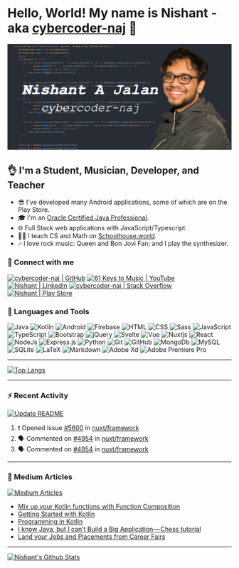 # Hello, World! My name is Nishant - aka [cybercoder-naj][github] 👋

![Banner](banner.png)

## 👌 I'm a Student, Musician, Developer, and Teacher

- 😎 I've developed many Android applications, some of which are on the Play Store.
- 🎓 I'm an [Oracle Certified Java Professional][badge].
- 🌐 Full Stack web applications with JavaScript/Typescript.
- 👨‍🏫 I teach CS and Math on [Schoolhouse.world][shw].
- 🎶 I love rock music: Queen and Bon Jovi Fan; and I play the synthesizer.

### 🤝 Connect with me

[![cybercoder-naj | GitHub](https://img.shields.io/badge/GitHub-100000?style=for-the-badge&logo=github&logoColor=white)][github]
[![61 Keys to Music | YouTube](https://img.shields.io/badge/61%20Keys%20To%20Music%20-%23FF0000.svg?&style=for-the-badge&logo=YouTube&logoColor=white)][youtube]
[![Nishant | LinkedIn](https://img.shields.io/badge/LinkedIn-0077B5?style=for-the-badge&logo=linkedin&logoColor=white)][linkedin]
[![cybercoder-naj | Stack Overflow](https://img.shields.io/badge/Stack_Overflow-FE7A16?style=for-the-badge&logo=stack-overflow&logoColor=white)][stackoverflow] \
[![Nishant | Play Store](https://img.shields.io/badge/Google_Play-414141?style=for-the-badge&logo=google-play&logoColor=white)][playstore]

### 🧠 Languages and Tools

![Java](https://img.shields.io/badge/java-%23ED8B00.svg?&style=for-the-badge&logo=java&logoColor=white)
![Kotlin](https://img.shields.io/badge/kotlin-%230095D5.svg?&style=for-the-badge&logo=kotlin&logoColor=white)
![Android](https://img.shields.io/badge/Android%20-green.svg?&style=for-the-badge&logo=Android&logoColor=white)
![Firebase](https://img.shields.io/badge/firebase%20-%23039BE5.svg?&style=for-the-badge&logo=firebase)
![HTML](https://img.shields.io/badge/html5%20-%23E34F26.svg?&style=for-the-badge&logo=html5&logoColor=white)
![CSS](https://img.shields.io/badge/css3%20-%231572B6.svg?&style=for-the-badge&logo=css3&logoColor=white)
![Sass](https://img.shields.io/badge/SASS%20-hotpink.svg?&style=for-the-badge&logo=SASS&logoColor=white)
![JavaScript](https://img.shields.io/badge/javascript%20-%23323330.svg?&style=for-the-badge&logo=javascript&logoColor=%23F7DF1E)
![TypeScript](https://img.shields.io/badge/typescript-%23007ACC.svg?&style=for-the-badge&logo=typescript&logoColor=white)
![Bootstrap](https://img.shields.io/badge/bootstrap%20-%23563D7C.svg?&style=for-the-badge&logo=bootstrap&logoColor=white)
![jQuery](https://img.shields.io/badge/jquery%20-%230769AD.svg?&style=for-the-badge&logo=jquery&logoColor=white)
![Svelte](https://img.shields.io/badge/svelte-%23f1413d.svg?style=for-the-badge&logo=svelte&logoColor=white)
![Vue](https://img.shields.io/badge/Vue.js-35495E?style=for-the-badge&logo=vue.js&logoColor=4FC08D)
![Nuxtjs](https://img.shields.io/badge/Nuxt-002E3B?style=for-the-badge&logo=nuxtdotjs&logoColor=#00DC82)
![React](https://img.shields.io/badge/react%20-%2320232a.svg?&style=for-the-badge&logo=react&logoColor=%2361DAFB)
![NodeJs](https://img.shields.io/badge/node.js%20-%2343853D.svg?&style=for-the-badge&logo=node.js&logoColor=white)
![Express.js](https://img.shields.io/badge/express.js-%23404d59.svg?style=for-the-badge&logo=express&logoColor=%2361DAFB)
![Python](https://img.shields.io/badge/python%20-%2314354C.svg?&style=for-the-badge&logo=python&logoColor=white)
![Git](https://img.shields.io/badge/git%20-%23F05033.svg?&style=for-the-badge&logo=git&logoColor=white)
![GitHub](https://img.shields.io/badge/github%20-%23121011.svg?&style=for-the-badge&logo=github&logoColor=white)
![MongoDb](https://img.shields.io/badge/MongoDB-%234ea94b.svg?&style=for-the-badge&logo=mongodb&logoColor=white)
![MySQL](https://img.shields.io/badge/mysql-%2300f.svg?&style=for-the-badge&logo=mysql&logoColor=white)
![SQLite](https://img.shields.io/badge/sqlite-%2307405e.svg?&style=for-the-badge&logo=sqlite&logoColor=white)
![LaTeX](https://img.shields.io/badge/latex-%23008080.svg?&style=for-the-badge&logo=latex&logoColor=white)
![Markdown](https://img.shields.io/badge/markdown-%23000000.svg?&style=for-the-badge&logo=markdown&logoColor=white)
![Adobe Xd](https://img.shields.io/badge/adobe%20xd%20-%23FF26BE.svg?&style=for-the-badge&logo=adobe%20xd&logoColor=white)
![Adobe Premiere Pro](https://img.shields.io/badge/adobe%20premiere%20pro%20-%23330D3E.svg?&style=for-the-badge&logo=adobe%20premiere%20pro&logoColor=white)

---

[![Top Langs](https://github-readme-stats.vercel.app/api/top-langs/?username=cybercoder-naj&show_icons=true&hide_border=true&theme=midnight-purple)][github]

---

### ⚡ Recent Activity

[![Update README](https://github.com/cybercoder-naj/cybercoder-naj/actions/workflows/update-readme.yml/badge.svg?branch=master)](https://github.com/cybercoder-naj/cybercoder-naj/actions/workflows/update-readme.yml)

<!--START_SECTION:activity-->
1. ❗️ Opened issue [#5600](https://github.com/nuxt/framework/issues/5600) in [nuxt/framework](https://github.com/nuxt/framework)
2. 🗣 Commented on [#4954](https://github.com/nuxt/framework/issues/4954) in [nuxt/framework](https://github.com/nuxt/framework)
3. 🗣 Commented on [#4954](https://github.com/nuxt/framework/issues/4954) in [nuxt/framework](https://github.com/nuxt/framework)
<!--END_SECTION:activity-->

---

### 📝 Medium Articles

[![Medium Articles](https://github.com/cybercoder-naj/cybercoder-naj/actions/workflows/medium-workflow.yml/badge.svg)](https://github.com/cybercoder-naj/cybercoder-naj/actions/workflows/medium-workflow.yml)

<!-- MEDIUM:START -->
- [Mix up your Kotlin functions with Function Composition](https://medium.com/codex/mix-up-your-kotlin-functions-with-function-composition-c0f635d40c87?source=rss-ee489d74c1af------2)
- [Getting Started with Kotlin](https://medium.com/codex/getting-started-with-kotlin-964ed8e2fca8?source=rss-ee489d74c1af------2)
- [Programming in Kotlin](https://medium.com/codex/programming-in-kotlin-934bdb3659cf?source=rss-ee489d74c1af------2)
- [I know Java, but I can’t Build a Big Application — Chess tutorial](https://medium.com/codex/i-know-java-but-i-cant-build-a-big-application-chess-tutorial-96c7f29aa66b?source=rss-ee489d74c1af------2)
- [Land your Jobs and Placements from Career Fairs](https://medium.com/codex/land-your-jobs-and-placements-from-career-fairs-28ad1fd5c925?source=rss-ee489d74c1af------2)
<!-- MEDIUM:END -->

---

[![Nishant's Github Stats](https://github-readme-stats.vercel.app/api?username=cybercoder-naj&show_icons=true&hide_border=true&count_private=true&theme=midnight-purple)][github]

[github]: https://github.com/cybercoder-naj
[badge]: https://www.youracclaim.com/badges/79bbfbe8-cdf4-4d8d-b1ba-57efaa5c331d/linked_in_profile
[youtube]: https://www.youtube.com/channel/UCPoU-LKr3XG0IujgCFFt4_A
[linkedin]: https://www.linkedin.com/in/nishant-aanjaney-jalan-3b7659191/
[telegram]: https://t.me/cybercoder_naj
[stackoverflow]: https://stackoverflow.com/users/11292068/nishant-jalan
[hackerrank]: https://www.hackerrank.com/cybercoder_nish1
[playstore]: https://play.google.com/store/apps/developer?id=Nishant+Aanjaney+Jalan
[shw]: https://schoolhouse.world/u/50780?ref=u-z1aylccz1vjxlx?celebrate